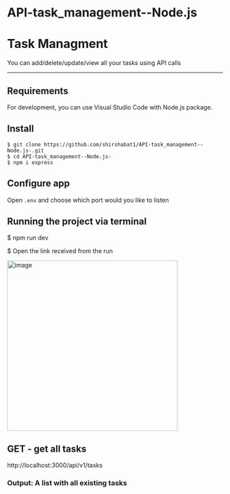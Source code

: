 # API-task_management--Node.js
# Task Managment

You can add/delete/update/view all your tasks using API calls

---
## Requirements

For development, you can use Visual Studio Code with Node.js package. 

## Install

    $ git clone https://github.com/shirshabat1/API-task_management--Node.js-.git
    $ cd API-task_management--Node.js-
    $ npm i express 

## Configure app

Open `.env` and choose which port would you like to listen

## Running the project via terminal
$ npm run dev

$ Open the link received from the run

<img width="398" alt="image" src="https://github.com/shirshabat1/chat_room-Node.js/assets/77749228/f7e3f38c-ecab-4c0d-9ac4-4f822e08d344">

## GET - get all tasks
http://localhost:3000/api/v1/tasks
### Output: A list with all existing tasks







